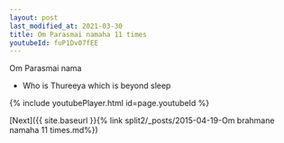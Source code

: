 ```yaml
---
layout: post
last_modified_at: 2021-03-30
title: Om Parasmai namaha 11 times
youtubeId: fuP1Dv07fEE
---
```

 
 
Om Parasmai nama 
 
 -  Who is Thureeya which is beyond sleep 
 
  
 
  
 
 
 
 
 
 


{% include youtubePlayer.html id=page.youtubeId %}
 
[Next]({{ site.baseurl }}{% link  split2/_posts/2015-04-19-Om brahmane namaha 11 times.md%})
 
